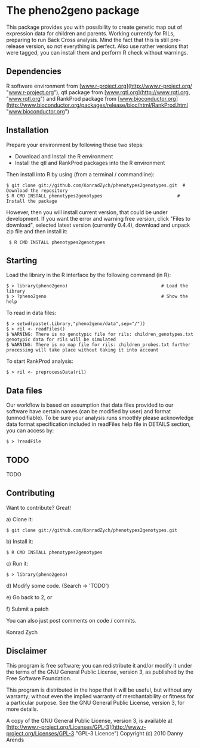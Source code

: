 The pheno2geno package
=================
This package provides you with possibility to create genetic map out of expression data for children and parents. Working currently for RILs, preparing to run Back Cross analysis.
Mind the fact that this is still pre-release version, so not everything is perfect. Also use rather versions that were tagged, you can install them and perform R check without warnings.

Dependencies
------------
R software environment from [www.r-project.org](http://www.r-project.org/ "www.r-project.org"), qtl package from [www.rqtl.org](http://www.rqtl.org, "www.rqtl.org") and RankProd 
package from [www.bioconductor.org](http://www.bioconductor.org/packages/release/bioc/html/RankProd.html "www.bioconductor.org")

Installation
------------
Prepare your environment by following these two steps:

- Download and Install the R environment
- Install the qtl and RankProd packages into the R environment

Then install into R by using (from a terminal / commandline):

    $ git clone git://github.com/KonradZych/phenotypes2genotypes.git  # Download the repository
    $ R CMD INSTALL phenotypes2genotypes                            # Install the package

However, then you will install current version, that could be under development. If you want the error and warning free version, click "Files to download", selected latest
version (currently 0.4.4), download and unpack zip file and then install it:

	 $ R CMD INSTALL phenotypes2genotypes
	


Starting
--------
Load the library in the R interface by the following command (in R):
    
    $ > library(pheno2geno)                                   # Load the library
    $ > ?pheno2geno                                           # Show the help

To read in data files:
    
    $ > setwd(paste(.Library,"pheno2geno/data",sep="/"))
    $ > ril <- readFiles()             
    $ WARNING: There is no genotypic file for rils: children_genotypes.txt genotypic data for rils will be simulated
    $ WARNING: There is no map file for rils: children_probes.txt further processing will take place without taking it into account


To start RankProd analysis:

    $ > ril <- preprocessData(ril)
	

Data files
--------
Our workflow is based on assumption that data files provided to our software have certain names (can be modified by user) and format (unmodifiable). 
To be sure your analysis runs smoothly please acknowledge data format specification included in readFiles help file in DETAILS section, you can access by:
    
	$ > ?readFile


TODO
--------------------
TODO


Contributing
------------

Want to contribute? Great!

a) Clone it:

    $ git clone git://github.com/KonradZych/phenotypes2genotypes.git 
	
b) Install it:

    $ R CMD INSTALL phenotypes2genotypes
	
c) Run it:

    $ > library(pheno2geno)
	
d) Modify some code. (Search -> 'TODO')

e) Go back to 2, or

f) Submit a patch

You can also just post comments on code / commits.

Konrad Zych

Disclaimer
----------
This program is free software; you can redistribute it and/or
modify it under the terms of the GNU General Public License,
version 3, as published by the Free Software Foundation.

This program is distributed in the hope that it will be useful,
but without any warranty; without even the implied warranty of
merchantability or fitness for a particular purpose.  See the GNU
General Public License, version 3, for more details.

A copy of the GNU General Public License, version 3, is available
at [http://www.r-project.org/Licenses/GPL-3](http://www.r-project.org/Licenses/GPL-3 "GPL-3 Licence")
Copyright (c) 2010 Danny Arends
